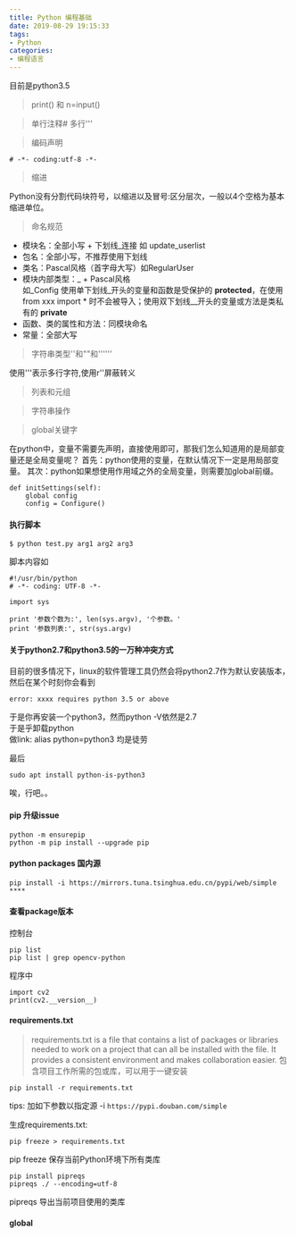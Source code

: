 ```yaml
---
title: Python 编程基础
date: 2019-08-29 19:15:33
tags:
- Python
categories: 
- 编程语言
---
```

目前是python3.5
> print() 和 n=input()

> 单行注释# 多行'''

> 编码声明
```
# -*- coding:utf-8 -*-
```
> 缩进<br>

Python没有分割代码块符号，以缩进以及冒号:区分层次，一般以4个空格为基本缩进单位。
> 命名规范
 + 模块名：全部小写 + 下划线_连接 如 update_userlist
 + 包名：全部小写，不推荐使用下划线
 + 类名：Pascal风格（首字母大写）如RegularUser
 + 模块内部类型：_ + Pascal风格<br> 如_Config
 使用单下划线_开头的变量和函数是受保护的 **protected**，在使用from xxx import * 时不会被导入；使用双下划线__开头的变量或方法是类私有的 **private**
 + 函数、类的属性和方法：同模块命名
 + 常量：全部大写
 
>字符串类型''和""和''''''<br>

使用'''表示多行字符,使用r''屏蔽转义
> 列表和元组

> 字符串操作

> global关键字

在python中，变量不需要先声明，直接使用即可，那我们怎么知道用的是局部变量还是全局变量呢？
首先：python使用的变量，在默认情况下一定是用局部变量。
其次：python如果想使用作用域之外的全局变量，则需要加global前缀。

```
def initSettings(self):
    global config
    config = Configure()
```

#### 执行脚本
```
$ python test.py arg1 arg2 arg3
```
脚本内容如
```
#!/usr/bin/python
# -*- coding: UTF-8 -*-

import sys

print '参数个数为:', len(sys.argv), '个参数。'
print '参数列表:', str(sys.argv)
```

#### 关于python2.7和python3.5的一万种冲突方式
目前的很多情况下，linux的软件管理工具仍然会将python2.7作为默认安装版本，然后在某个时刻你会看到
```
error: xxxx requires python 3.5 or above
```
于是你再安装一个python3，然而python -V依然是2.7<br>
于是乎卸载python<br>
做link: alias python=python3 均是徒劳

最后
```
sudo apt install python-is-python3
```
唉，行吧。。

#### pip 升级issue
```
python -m ensurepip
python -m pip install --upgrade pip
```
#### python packages 国内源
```
pip install -i https://mirrors.tuna.tsinghua.edu.cn/pypi/web/simple ****
```

#### 查看package版本
控制台
```
pip list
pip list | grep opencv-python
```
程序中
```
import cv2
print(cv2.__version__)
```
#### requirements.txt
> requirements.txt is a file that contains a list of packages or libraries needed to work on a project that can all be installed with the file. It provides a consistent environment and makes collaboration easier. 包含项目工作所需的包或库，可以用于一键安装
```
pip install -r requirements.txt
```
tips: 加如下参数以指定源 -i `https://pypi.douban.com/simple`

生成requirements.txt:
```
pip freeze > requirements.txt
```
pip freeze 保存当前Python环境下所有类库

```
pip install pipreqs
pipreqs ./ --encoding=utf-8
```
pipreqs 导出当前项目使用的类库

#### global


###